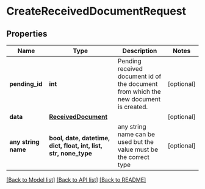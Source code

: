 # CreateReceivedDocumentRequest



## Properties
Name | Type | Description | Notes
------------ | ------------- | ------------- | -------------
**pending_id** | **int** | Pending received document id of the document from which the new document is created. | [optional] 
**data** | [**ReceivedDocument**](ReceivedDocument.md) |  | [optional] 
**any string name** | **bool, date, datetime, dict, float, int, list, str, none_type** | any string name can be used but the value must be the correct type | [optional]

[[Back to Model list]](../README.md#documentation-for-models) [[Back to API list]](../README.md#documentation-for-api-endpoints) [[Back to README]](../README.md)


